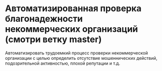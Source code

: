 # Автоматизированная проверка благонадежности некоммерческих организаций (смотри ветку master)

Автоматизировать трудоемкий процесс проверки некоммерческой организации с целью определить отсутствие мошеннических действий, подозрительной активностью, плохой репутации и т.д.
